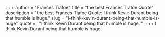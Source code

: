 +++
author = "Frances Tiafoe"
title = "the best Frances Tiafoe Quote"
description = "the best Frances Tiafoe Quote: I think Kevin Durant being that humble is huge."
slug = "i-think-kevin-durant-being-that-humble-is-huge"
quote = '''I think Kevin Durant being that humble is huge.'''
+++
I think Kevin Durant being that humble is huge.

